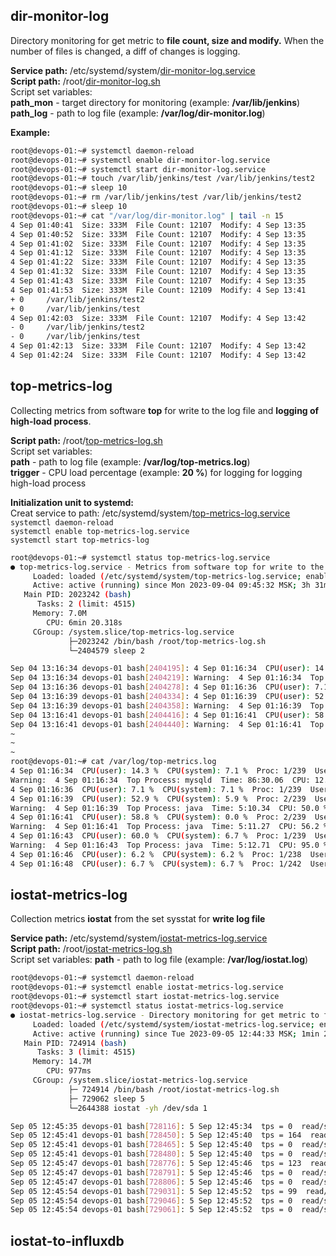 ## dir-monitor-log

Directory monitoring for get metric to **file count, size and modify.** When the number of files is changed, a diff of changes is logging.

**Service path:** /etc/systemd/system/[dir-monitor-log.service](https://github.com/Lifailon/monitor-metrics-log/blob/rsa/service/dir-monitor-log.service) \
**Script path:** /root/[dir-monitor-log.sh](https://github.com/Lifailon/monitor-metrics-log/blob/rsa/scripts/dir-monitor-log.sh) \
Script set variables: \
**path_mon** - target directory for monitoring (example: **/var/lib/jenkins**) \
**path_log** - path to log file (example: **/var/log/dir-monitor.log**)

**Example:**

```bash
root@devops-01:~# systemctl daemon-reload
root@devops-01:~# systemctl enable dir-monitor-log.service
root@devops-01:~# systemctl start dir-monitor-log.service
root@devops-01:~# touch /var/lib/jenkins/test /var/lib/jenkins/test2
root@devops-01:~# sleep 10
root@devops-01:~# rm /var/lib/jenkins/test /var/lib/jenkins/test2
root@devops-01:~# sleep 10
root@devops-01:~# cat "/var/log/dir-monitor.log" | tail -n 15
4 Sep 01:40:41  Size: 333M  File Count: 12107  Modify: 4 Sep 13:35
4 Sep 01:40:52  Size: 333M  File Count: 12107  Modify: 4 Sep 13:35
4 Sep 01:41:02  Size: 333M  File Count: 12107  Modify: 4 Sep 13:35
4 Sep 01:41:12  Size: 333M  File Count: 12107  Modify: 4 Sep 13:35
4 Sep 01:41:22  Size: 333M  File Count: 12107  Modify: 4 Sep 13:35
4 Sep 01:41:32  Size: 333M  File Count: 12107  Modify: 4 Sep 13:35
4 Sep 01:41:43  Size: 333M  File Count: 12107  Modify: 4 Sep 13:35
4 Sep 01:41:53  Size: 333M  File Count: 12109  Modify: 4 Sep 13:41
+ 0     /var/lib/jenkins/test2
+ 0     /var/lib/jenkins/test
4 Sep 01:42:03  Size: 333M  File Count: 12107  Modify: 4 Sep 13:42
- 0     /var/lib/jenkins/test2
- 0     /var/lib/jenkins/test
4 Sep 01:42:13  Size: 333M  File Count: 12107  Modify: 4 Sep 13:42
4 Sep 01:42:24  Size: 333M  File Count: 12107  Modify: 4 Sep 13:42
```

## top-metrics-log

Collecting metrics from software **top** for write to the log file and **logging of high-load process**.

**Script path:** /root/[top-metrics-log.sh](https://github.com/Lifailon/monitor-metrics-log/blob/rsa/scripts/top-metrics-log.sh) \
Script set variables: \
**path** - path to log file (example: **/var/log/top-metrics.log**) \
**trigger** - CPU load percentage (example: **20 %**) for logging for logging high-load process

**Initialization unit to systemd:** \
Creat service to path: /etc/systemd/system/[top-metrics-log.service](https://github.com/Lifailon/monitor-metrics-log/blob/rsa/service/top-metrics-log.service) \
`systemctl daemon-reload` \
`systemctl enable top-metrics-log.service` \
`systemctl start top-metrics-log`

```bash
root@devops-01:~# systemctl status top-metrics-log.service
● top-metrics-log.service - Metrics from software top for write to the log file
     Loaded: loaded (/etc/systemd/system/top-metrics-log.service; enabled; vendor preset: enabled)
     Active: active (running) since Mon 2023-09-04 09:45:32 MSK; 3h 31min ago
   Main PID: 2023242 (bash)
      Tasks: 2 (limit: 4515)
     Memory: 7.0M
        CPU: 6min 20.318s
     CGroup: /system.slice/top-metrics-log.service
             ├─2023242 /bin/bash /root/top-metrics-log.sh
             └─2404579 sleep 2

Sep 04 13:16:34 devops-01 bash[2404195]: 4 Sep 01:16:34  CPU(user): 14.3 %  CPU(system): 7.1 %  Proc: 1/239  Users: 2  MEM: 1598.5/3876.4 MB>
Sep 04 13:16:34 devops-01 bash[2404219]: Warning:  4 Sep 01:16:34  Top Process: mysqld  Time: 86:30.06  CPU: 12.5 %  MEM: 18.3 MB  User: mys>
Sep 04 13:16:36 devops-01 bash[2404278]: 4 Sep 01:16:36  CPU(user): 7.1 %  CPU(system): 7.1 %  Proc: 1/239  Users: 2  MEM: 1598.7/3876.4 MB >
Sep 04 13:16:39 devops-01 bash[2404334]: 4 Sep 01:16:39  CPU(user): 52.9 %  CPU(system): 5.9 %  Proc: 2/239  Users: 2  MEM: 1598.9/3876.4 MB>
Sep 04 13:16:39 devops-01 bash[2404358]: Warning:  4 Sep 01:16:39  Top Process: java  Time: 5:10.34  CPU: 50.0 %  MEM: 13.3 MB  User: jenkins
Sep 04 13:16:41 devops-01 bash[2404416]: 4 Sep 01:16:41  CPU(user): 58.8 %  CPU(system): 0.0 %  Proc: 2/239  Users: 2  MEM: 1598.9/3876.4 MB>
Sep 04 13:16:41 devops-01 bash[2404440]: Warning:  4 Sep 01:16:41  Top Process: java  Time: 5:11.27  CPU: 56.2 %  MEM: 13.4 MB  User: jenkins
~
~
~
root@devops-01:~# cat /var/log/top-metrics.log
4 Sep 01:16:34  CPU(user): 14.3 %  CPU(system): 7.1 %  Proc: 1/239  Users: 2  MEM: 1598.5/3876.4 MB  SWAP: 0.8/3889.0 MB
Warning:  4 Sep 01:16:34  Top Process: mysqld  Time: 86:30.06  CPU: 12.5 %  MEM: 18.3 MB  User: mysql
4 Sep 01:16:36  CPU(user): 7.1 %  CPU(system): 7.1 %  Proc: 1/239  Users: 2  MEM: 1598.7/3876.4 MB  SWAP: 0.8/3889.0 MB
4 Sep 01:16:39  CPU(user): 52.9 %  CPU(system): 5.9 %  Proc: 2/239  Users: 2  MEM: 1598.9/3876.4 MB  SWAP: 0.8/3889.0 MB
Warning:  4 Sep 01:16:39  Top Process: java  Time: 5:10.34  CPU: 50.0 %  MEM: 13.3 MB  User: jenkins
4 Sep 01:16:41  CPU(user): 58.8 %  CPU(system): 0.0 %  Proc: 2/239  Users: 2  MEM: 1598.9/3876.4 MB  SWAP: 0.8/3889.0 MB
Warning:  4 Sep 01:16:41  Top Process: java  Time: 5:11.27  CPU: 56.2 %  MEM: 13.4 MB  User: jenkins
4 Sep 01:16:43  CPU(user): 60.0 %  CPU(system): 6.7 %  Proc: 1/239  Users: 2  MEM: 1599.3/3876.4 MB  SWAP: 0.8/3889.0 MB
Warning:  4 Sep 01:16:43  Top Process: java  Time: 5:12.71  CPU: 95.0 %  MEM: 13.6 MB  User: jenkins
4 Sep 01:16:46  CPU(user): 6.2 %  CPU(system): 6.2 %  Proc: 1/238  Users: 2  MEM: 1599.3/3876.4 MB  SWAP: 0.8/3889.0 MB
4 Sep 01:16:48  CPU(user): 6.7 %  CPU(system): 6.7 %  Proc: 1/242  Users: 2  MEM: 1599.3/3876.4 MB  SWAP: 0.8/3889.0 MB
```

## iostat-metrics-log

Collection metrics **iostat** from the set sysstat for **write log file**

**Service path:** /etc/systemd/system/[iostat-metrics-log.service](https://github.com/Lifailon/monitor-metrics-log/blob/rsa/service/iostat-metrics-log.service) \
**Script path:** /root/[iostat-metrics-log.sh](https://github.com/Lifailon/monitor-metrics-log/blob/rsa/scripts/iostat-metrics-log.sh) \
Script set variables: **path** - path to log file (example: **/var/log/iostat.log**)

```bash
root@devops-01:~# systemctl daemon-reload
root@devops-01:~# systemctl enable iostat-metrics-log.service
root@devops-01:~# systemctl start iostat-metrics-log.service
root@devops-01:~# systemctl status iostat-metrics-log.service
● iostat-metrics-log.service - Directory monitoring for get metric to file count, size and modify
     Loaded: loaded (/etc/systemd/system/iostat-metrics-log.service; enabled; vendor preset: enabled)
     Active: active (running) since Tue 2023-09-05 12:44:33 MSK; 1min 20s ago
   Main PID: 724914 (bash)
      Tasks: 3 (limit: 4515)
     Memory: 14.7M
        CPU: 977ms
     CGroup: /system.slice/iostat-metrics-log.service
             ├─ 724914 /bin/bash /root/iostat-metrics-log.sh
             ├─ 729062 sleep 5
             └─2644388 iostat -yh /dev/sda 1

Sep 05 12:45:35 devops-01 bash[728116]: 5 Sep 12:45:34  tps = 0  read/s = 0.0k  write/s = 0.0k
Sep 05 12:45:41 devops-01 bash[728450]: 5 Sep 12:45:40  tps = 164  read/s = 0.0k  write/s = 1.4M
Sep 05 12:45:41 devops-01 bash[728465]: 5 Sep 12:45:40  tps = 0  read/s = 0.0k  write/s = 0.0k
Sep 05 12:45:41 devops-01 bash[728480]: 5 Sep 12:45:40  tps = 0  read/s = 0.0k  write/s = 0.0k
Sep 05 12:45:47 devops-01 bash[728776]: 5 Sep 12:45:46  tps = 123  read/s = 0.0k  write/s = 1.3M
Sep 05 12:45:47 devops-01 bash[728791]: 5 Sep 12:45:46  tps = 0  read/s = 0.0k  write/s = 0.0k
Sep 05 12:45:47 devops-01 bash[728806]: 5 Sep 12:45:46  tps = 0  read/s = 0.0k  write/s = 0.0k
Sep 05 12:45:54 devops-01 bash[729031]: 5 Sep 12:45:52  tps = 99  read/s = 0.0k  write/s = 1.2M
Sep 05 12:45:54 devops-01 bash[729046]: 5 Sep 12:45:52  tps = 0  read/s = 0.0k  write/s = 0.0k
Sep 05 12:45:54 devops-01 bash[729061]: 5 Sep 12:45:52  tps = 0  read/s = 0.0k  write/s = 0.0k
```

## iostat-to-influxdb

